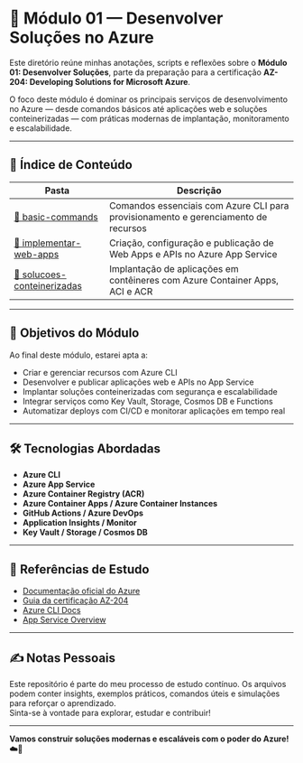 # 🧠 Módulo 01 — Desenvolver Soluções no Azure

Este diretório reúne minhas anotações, scripts e reflexões sobre o **Módulo 01: Desenvolver Soluções**, parte da preparação para a certificação **AZ-204: Developing Solutions for Microsoft Azure**.

O foco deste módulo é dominar os principais serviços de desenvolvimento no Azure — desde comandos básicos até aplicações web e soluções conteinerizadas — com práticas modernas de implantação, monitoramento e escalabilidade.

---

## 🧭 Índice de Conteúdo

| Pasta | Descrição |
|-------|-----------|
| [📁 basic-commands](./basic-commands) | Comandos essenciais com Azure CLI para provisionamento e gerenciamento de recursos |
| [📁 implementar-web-apps](./implementar-web-apps) | Criação, configuração e publicação de Web Apps e APIs no Azure App Service |
| [📁 solucoes-conteinerizadas](./solucoes-conteinerizadas) | Implantação de aplicações em contêineres com Azure Container Apps, ACI e ACR |

---

## 📌 Objetivos do Módulo

Ao final deste módulo, estarei apta a:

- Criar e gerenciar recursos com Azure CLI  
- Desenvolver e publicar aplicações web e APIs no App Service  
- Implantar soluções conteinerizadas com segurança e escalabilidade  
- Integrar serviços como Key Vault, Storage, Cosmos DB e Functions  
- Automatizar deploys com CI/CD e monitorar aplicações em tempo real

---

## 🛠 Tecnologias Abordadas

- **Azure CLI**  
- **Azure App Service**  
- **Azure Container Registry (ACR)**  
- **Azure Container Apps / Azure Container Instances**  
- **GitHub Actions / Azure DevOps**  
- **Application Insights / Monitor**  
- **Key Vault / Storage / Cosmos DB**

---

## 📖 Referências de Estudo

- [Documentação oficial do Azure](https://learn.microsoft.com/pt-br/azure/)  
- [Guia da certificação AZ-204](https://learn.microsoft.com/pt-br/certifications/exams/az-204/)  
- [Azure CLI Docs](https://learn.microsoft.com/pt-br/cli/azure/)  
- [App Service Overview](https://learn.microsoft.com/pt-br/azure/app-service/)

---

## ✍️ Notas Pessoais

Este repositório é parte do meu processo de estudo contínuo. Os arquivos podem conter insights, exemplos práticos, comandos úteis e simulações para reforçar o aprendizado.  
Sinta-se à vontade para explorar, estudar e contribuir!

---

**Vamos construir soluções modernas e escaláveis com o poder do Azure! ☁️🚀**